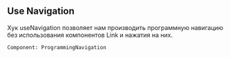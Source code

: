 ## Use Navigation

Хук useNavigation позволяет нам производить программную навигацию без использования 
компонентов Link и нажатия на них.

```Component: ProgrammingNavigation```
